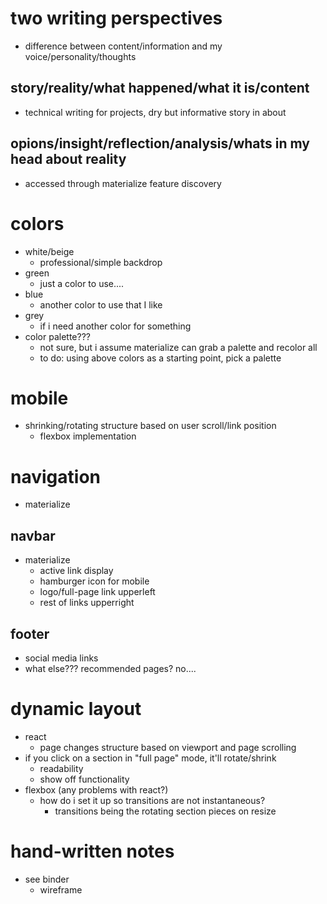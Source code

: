 # two writing perspectives

* difference between content/information and my voice/personality/thoughts

## story/reality/what happened/what it is/content
* technical writing for projects, dry but informative story in about

## opions/insight/reflection/analysis/whats in my head about reality
* accessed through materialize feature discovery

# colors
* white/beige
    * professional/simple backdrop
* green
    * just a color to use....
* blue
    * another color to use that I like
* grey
    * if i need another color for something
* color palette???
    * not sure, but i assume materialize can grab a palette and recolor all
    * to do: using above colors as a starting point, pick a palette

# mobile
* shrinking/rotating structure based on user scroll/link position
    * flexbox implementation

# navigation
* materialize

## navbar
* materialize
    * active link display
    * hamburger icon for mobile
    * logo/full-page link upperleft
    * rest of links upperright
## footer
* social media links
* what else??? recommended pages? no....

# dynamic layout
* react
    * page changes structure based on viewport and page scrolling
* if you click on a section in "full page" mode, it'll rotate/shrink
    * readability
    * show off functionality
* flexbox (any problems with react?)
    * how do i set it up so transitions are not instantaneous?
        * transitions being the rotating section pieces on resize

# hand-written notes
* see binder
    * wireframe
